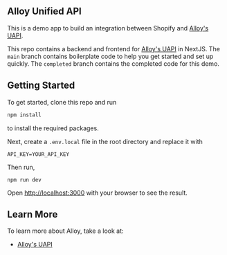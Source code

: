 ## Alloy Unified API

This is a demo app to build an integration between Shopify and [Alloy's UAPI](https://runalloy.com/unified-api/).

This repo contains a backend and frontend for [Alloy's UAPI](https://runalloy.com/unified-api/) in NextJS. The `main` branch contains boilerplate code to help you get started and set up quickly. The `completed` branch contains the completed code for this demo.

## Getting Started

To get started, clone this repo and run

```bash
npm install
```

to install the required packages.

Next, create a `.env.local` file in the root directory and replace it with

```
API_KEY=YOUR_API_KEY
```

Then run,

```
npm run dev
```

Open [http://localhost:3000](http://localhost:3000) with your browser to see the result.

## Learn More

To learn more about Alloy, take a look at:

- [Alloy's UAPI](https://runalloy.com/)
